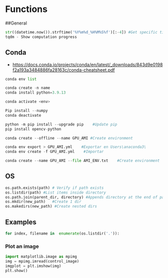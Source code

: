 # Functions

##General
```py
str((datetime.now()).strftime('%Y%m%d_%H%M%S%f')[:-4]) #Get specific time format with ms
tqdm - Show computation progress
```

## Conda
* https://docs.conda.io/projects/conda/en/latest/_downloads/843d9e0198f2a193a3484886fa28163c/conda-cheatsheet.pdf
```py
conda env list

conda create -n name
conda install python=3.9.13

conda activate <env>

Pip install --numpy
conda deactivate

python -m pip install --upgrade pip    #Update pip
pip install opencv-python 

conda create --offline --name GPU_AMI #Create environment

conda env export > GPU_AMI.yml    #Exportar en Users\anaconda3\
conda env create -f GPU_AMI.yml    #Importar

conda create --name GPU_AMI --file AMI_ENV.txt    #Create environment
```

## OS
```py
os.path.exists(path) # Verify if path exists
os.listdir(path) #List items inside directory
os.path.join(parent_dir, directory) #Appends directory at the end of parent
os.mkdir(new_path)   #Create 1 dir
os.makedirs(new_path) #Create nested dirs

```

## Examples
```py
for index, filename in  enumerate(os.listdir('.')):

```

### Plot an image
```py
import matplotlib.image as mpimg
img = mpimg.imread(control_image)
imgplot = plt.imshow(img)
plt.show()
```



















